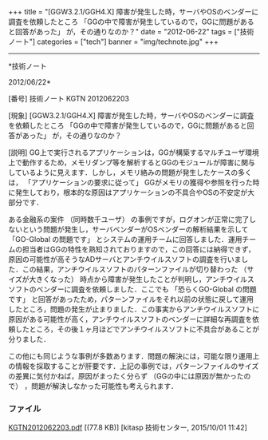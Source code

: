 ﻿+++
title = "[GGW3.2.1/GGH4.X] 障害が発生した時，サーバやOSのベンダーに調査を依頼したところ 「GGの中で障害が発生しているので，GGに問題があると回答があった」 が，その通りなのか？"
date = "2012-06-22"
tags = ["技術ノート"]
categories = ["tech"]
banner = "img/technote.jpg"
+++

-----------------------------------------------------------------------------------------------------------------------------

*技術ノート

2012/06/22*


[番号]
技術ノート KGTN 2012062203

[現象]
[GGW3.2.1/GGH4.X]
障害が発生した時，サーバやOSのベンダーに調査を依頼したところ
「GGの中で障害が発生しているので，GGに問題があると回答があった」
が，その通りなのか？

[説明]
GG上で実行されるアプリケーションは，GGが構築するマルチユーザ環境上で動作するため，メモリダンプ等を解析するとGGのモジュールが障害に関与しているように見えます．しかし，メモリ絡みの問題が発生したケースの多くは，
「アプリケーションの要求に従って」
GGがメモリの獲得や参照を行った時に発生しており，根本的な原因はアプリケーションの不具合やOSの不安定が大部分です．

ある金融系の案件 （同時数千ユーザ）
の事例ですが，ログオンが正常に完了しないという問題が発生し，サーバベンダーがOSベンダーの解析結果を示して
「GO-Global の問題です」
とシステムの運用チームに回答しました．運用チームの担当者はGGの特性を熟知されておりますので，この回答には納得できず，原因の可能性が高そうなADサーバとアンチウイルスソフトの調査を行いました．この結果，アンチウイルスソフトのパターンファイルが切り替わった
（サイズが大きくなった）
時点から障害が発生したことが判明し，アンチウイルスソフトのベンダーに調査を依頼しました．ここでも
「恐らくGO-Global の問題です」
と回答があったため，パターンファイルをそれ以前の状態に戻して運用したところ，問題の発生が止まりました．この事実からアンチウイルスソフトに原因がある可能性が高く，アンチウイルスソフトのベンダーに詳細な再調査を依頼したところ，その後１ヶ月ほどでアンチウイルスソフトに不具合があることが分りました．

この他にも同じような事例が多数あります．問題の解決には，可能な限り運用上の情報を採取することが肝要です．上記の事例では，パターンファイルのサイズの差異に気付かねば，原因がまったく分らず
（GGの中には原因が無かったので）
，問題が解決しなかった可能性も考えられます．


### ファイル

 
 


[KGTN2012062203.pdf](http://techreport.kitasp.net/attachments/download/2258/KGTN2012062203.pdf)
 [(77.8 KB)] [kitasp 技術センター, 2015/10/01
11:42]


 


 

